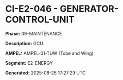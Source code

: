 # CI-E2-046 - GENERATOR-CONTROL-UNIT

**Phase:** 09-MAINTENANCE

**Description:** GCU

**AMPEL:** AMPEL-01-TUW (Tube and Wing)

**Segment:** E2-ENERGY

**Generated:** 2025-08-25 17:27:29 UTC
